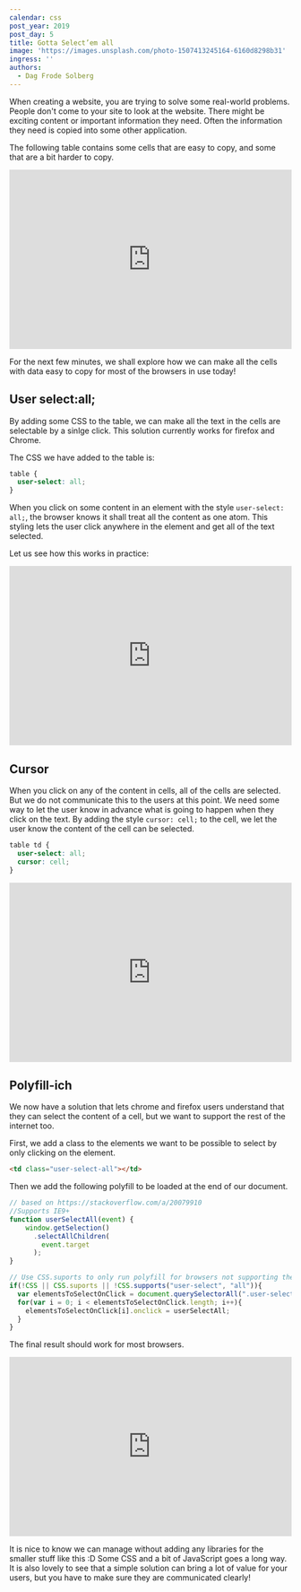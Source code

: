 ```yaml
---
calendar: css
post_year: 2019
post_day: 5
title: Gotta Select’em all
image: 'https://images.unsplash.com/photo-1507413245164-6160d8298b31'
ingress: ''
authors:
  - Dag Frode Solberg
---
```

When creating a website, you are trying to solve some real-world problems. People don't come to your site to look at the website. There might be exciting content or important information they need. Often the information they need is copied into some other application.

The following table contains some cells that are easy to copy, and some that are a bit harder to copy.

<iframe height="320" style="width: 100%;" scrolling="no" title="css/user-select/1" src="https://codepen.io/dagfs/embed/abbXmyG?height=320&theme-id=default&default-tab=result" frameborder="no" allowtransparency="true" allowfullscreen="true">
  See the Pen <a href='https://codepen.io/dagfs/pen/abbXmyG'>css/user-select/1</a> by Dag
  (<a href='https://codepen.io/dagfs'>@dagfs</a>) on <a href='https://codepen.io'>CodePen</a>.
</iframe>

For the next few minutes, we shall explore how we can make all the cells with data easy to copy for most of the browsers in use today!

## User select:all;

By adding some CSS to the table, we can make all the text in the cells are selectable by a sinlge click. This solution currently works for firefox and Chrome. 

The CSS we have added to the table is:

```css
table {
  user-select: all;
}
```

When you click on some content in an element with the style `user-select: all;`, the browser knows it shall treat all the content as one atom. This styling lets the user click anywhere in the element and get all of the text selected.

Let us see how this works in practice: 


<iframe height="320" style="width: 100%;" scrolling="no" title="css/user-select/2" src="https://codepen.io/dagfs/embed/gOOqwGY?height=320&theme-id=default&default-tab=result" frameborder="no" allowtransparency="true" allowfullscreen="true">
  See the Pen <a href='https://codepen.io/dagfs/pen/gOOqwGY'>css/user-select/2</a> by Dag
  (<a href='https://codepen.io/dagfs'>@dagfs</a>) on <a href='https://codepen.io'>CodePen</a>.
</iframe>

## Cursor

When you click on any of the content in cells, all of the cells are selected. But we do not communicate this to the users at this point. We need some way to let the user know in advance what is going to happen when they click on the text. By adding the style `cursor: cell;` to the cell, we let the user know the content of the cell can be selected.

```css
table td {
  user-select: all;
  cursor: cell;
}
```

<iframe height="320" style="width: 100%;" scrolling="no" title="css/user-select/3" src="https://codepen.io/dagfs/embed/mddvrBZ?height=320&theme-id=default&default-tab=result" frameborder="no" allowtransparency="true" allowfullscreen="true">
  See the Pen <a href='https://codepen.io/dagfs/pen/mddvrBZ'>css/user-select/3</a> by Dag
  (<a href='https://codepen.io/dagfs'>@dagfs</a>) on <a href='https://codepen.io'>CodePen</a>.
</iframe>

## Polyfill-ich

We now have a solution that lets chrome and firefox users understand that they can select the content of a cell, but we want to support the rest of the internet too.

First, we add a class to the elements we want to be possible to select by only clicking on the element.

```html
<td class="user-select-all"></td>
```

Then we add the following polyfill to be loaded at the end of our document.

```js
// based on https://stackoverflow.com/a/20079910
//Supports IE9+
function userSelectAll(event) {
    window.getSelection()
      .selectAllChildren(
        event.target
      );
}

// Use CSS.suports to only run polyfill for browsers not supporting the property
if(!CSS || CSS.suports || !CSS.supports("user-select", "all")){
  var elementsToSelectOnClick = document.querySelectorAll(".user-select-all");
  for(var i = 0; i < elementsToSelectOnClick.length; i++){
    elementsToSelectOnClick[i].onclick = userSelectAll;
  }
}

```

The final result should work for most browsers. 

<iframe height="320" style="width: 100%;" scrolling="no" title="css/user-select/4" src="https://codepen.io/dagfs/embed/NWWoRzR?height=320&theme-id=default&default-tab=result" frameborder="no" allowtransparency="true" allowfullscreen="true">
  See the Pen <a href='https://codepen.io/dagfs/pen/NWWoRzR'>css/user-select/4</a> by Dag
  (<a href='https://codepen.io/dagfs'>@dagfs</a>) on <a href='https://codepen.io'>CodePen</a>.
</iframe>

It is nice to know we can manage without adding any libraries for the smaller stuff like this :D Some CSS and a bit of JavaScript goes a long way. It is also lovely to see that a simple solution can bring a lot of value for your users, but you have to make sure they are communicated clearly!
